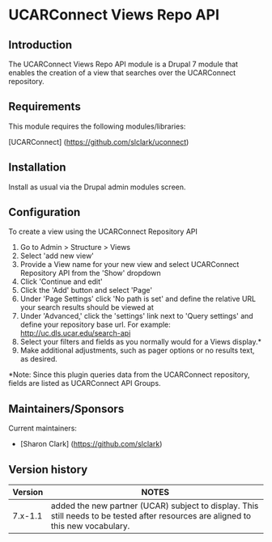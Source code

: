 UCARConnect Views Repo API
===================

## Introduction

The UCARConnect Views Repo API module is a Drupal 7 module that enables the creation of a view that searches over the UCARConnect repository.

## Requirements

This module requires the following modules/libraries:

[UCARConnect] (https://github.com/slclark/uconnect)

## Installation

Install as usual via the Drupal admin modules screen.

## Configuration

To create a view using the UCARConnect Repository API

1. Go to Admin > Structure > Views
2. Select 'add new view' 
3. Provide a View name for your new view and select UCARConnect Repository API from the 'Show' dropdown
4. Click 'Continue and edit'
5. Click the 'Add' button and select 'Page'
6. Under 'Page Settings' click 'No path is set' and define the relative URL your search results should be viewed at
7. Under 'Advanced,' click the 'settings' link next to 'Query settings' and define your repository base url.  For example: http://uc.dls.ucar.edu/search-api
8. Select your filters and fields as you normally would for a Views display.* 
9. Make additional adjustments, such as pager options or no results text, as desired.

*Note: Since this plugin queries data from the UCARConnect repository, fields are listed as UCARConnect API Groups.

## Maintainers/Sponsors

Current maintainers:

* [Sharon Clark] (https://github.com/slclark)

## Version history

Version  | NOTES
------------- | -------------
7.x-1.1  | added the new partner (UCAR) subject to display.  This still needs to be tested after resources are aligned to this new vocabulary.
